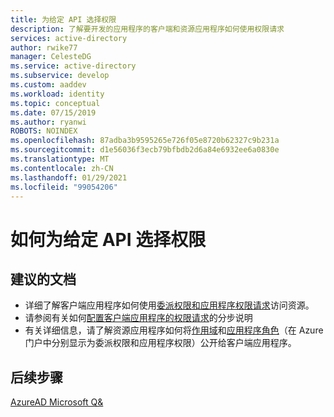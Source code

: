 ```yaml
---
title: 为给定 API 选择权限
description: 了解要开发的应用程序的客户端和资源应用程序如何使用权限请求
services: active-directory
author: rwike77
manager: CelesteDG
ms.service: active-directory
ms.subservice: develop
ms.custom: aaddev
ms.workload: identity
ms.topic: conceptual
ms.date: 07/15/2019
ms.author: ryanwi
ROBOTS: NOINDEX
ms.openlocfilehash: 87adba3b9595265e726f05e8720b62327c9b231a
ms.sourcegitcommit: d1e56036f3ecb79bfbdb2d6a84e6932ee6a0830e
ms.translationtype: MT
ms.contentlocale: zh-CN
ms.lasthandoff: 01/29/2021
ms.locfileid: "99054206"
---
```

# <a name="how-to-select-permissions-for-a-given-api"></a>如何为给定 API 选择权限

## <a name="recommended-documents"></a>建议的文档

- 详细了解客户端应用程序如何使用[委派权限和应用程序权限请求](./developer-glossary.md#permissions)访问资源。
- 请参阅有关如何[配置客户端应用程序的权限请求](./quickstart-configure-app-access-web-apis.md)的分步说明
- 有关详细信息，请了解资源应用程序如何将[作用域](./developer-glossary.md#scopes)和[应用程序角色](./developer-glossary.md#roles)（在 Azure 门户中分别显示为委派权限和应用程序权限）公开给客户端应用程序。

## <a name="next-steps"></a>后续步骤

[AzureAD Microsoft Q&](https://docs.microsoft.com/answers/topics/azure-active-directory.html)